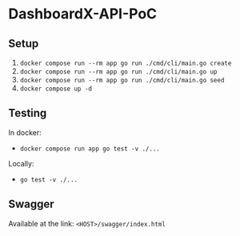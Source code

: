 # DashboardX-API-PoC

## Setup

1. `docker compose run --rm app go run ./cmd/cli/main.go create`
2. `docker compose run --rm app go run ./cmd/cli/main.go up`
3. `docker compose run --rm app go run ./cmd/cli/main.go seed`
4. `docker compose up -d`

## Testing

In docker:
- `docker compose run app go test -v ./...`

Locally:
- `go test -v ./...`

## Swagger

Available at the link: `<HOST>/swagger/index.html`
